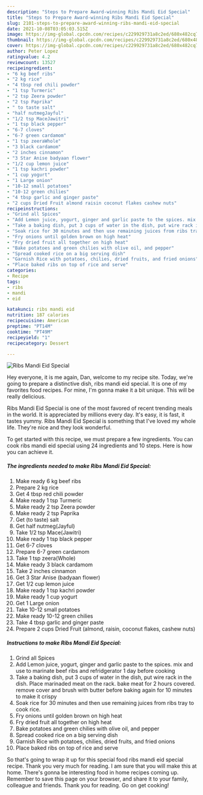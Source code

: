 ```yaml
---
description: "Steps to Prepare Award-winning Ribs Mandi Eid Special"
title: "Steps to Prepare Award-winning Ribs Mandi Eid Special"
slug: 2101-steps-to-prepare-award-winning-ribs-mandi-eid-special
date: 2021-10-08T03:05:03.515Z
image: https://img-global.cpcdn.com/recipes/c229929731a8c2ed/680x482cq70/ribs-mandi-eid-special-recipe-main-photo.jpg
thumbnail: https://img-global.cpcdn.com/recipes/c229929731a8c2ed/680x482cq70/ribs-mandi-eid-special-recipe-main-photo.jpg
cover: https://img-global.cpcdn.com/recipes/c229929731a8c2ed/680x482cq70/ribs-mandi-eid-special-recipe-main-photo.jpg
author: Peter Lopez
ratingvalue: 4.2
reviewcount: 13527
recipeingredient:
- "6 kg beef ribs"
- "2 kg rice"
- "4 tbsp red chili powder"
- "1 tsp Turmeric"
- "2 tsp Zeera powder"
- "2 tsp Paprika"
- " to taste salt"
- "half nutmegJayful"
- "1/2 tsp MaceJawitri"
- "1 tsp black pepper"
- "6-7 cloves"
- "6-7 green cardamom"
- "1 tsp zeeraWhole"
- "3 black cardamom"
- "2 inches cinnamon"
- "3 Star Anise badyaan flower"
- "1/2 cup lemon juice"
- "1 tsp kachri powder"
- "1 cup yogurt"
- "1 Large onion"
- "10-12 small potatoes"
- "10-12 green chilies"
- "4 tbsp garlic and ginger paste"
- "2 cups Dried Fruit almond raisin coconut flakes cashew nuts"
recipeinstructions:
- "Grind all Spices"
- "Add Lemon juice, yogurt, ginger and garlic paste to the spices. mix and use to marinate beef ribs and refridgerator 1 day before cooking"
- "Take a baking dish, put 3 cups of water in the dish, put wire rack in the dish. Place marinaded meat on the rack. bake meat for 2 hours covered. remove cover and brush with butter before baking again for 10 minutes to make it crispy"
- "Soak rice for 30 minutes and then use remaining juices from ribs tray to cook rice."
- "Fry onions until golden brown on high heat"
- "Fry dried fruit all together on high heat"
- "Bake potatoes and green chilies with olive oil, and pepper"
- "Spread cooked rice on a big serving dish"
- "Garnish Rice with potatoes, chilies, dried fruits, and fried onions"
- "Place baked ribs on top of rice and serve"
categories:
- Recipe
tags:
- ribs
- mandi
- eid

katakunci: ribs mandi eid 
nutrition: 187 calories
recipecuisine: American
preptime: "PT14M"
cooktime: "PT49M"
recipeyield: "1"
recipecategory: Dessert

---
```



![Ribs Mandi Eid Special](https://img-global.cpcdn.com/recipes/c229929731a8c2ed/680x482cq70/ribs-mandi-eid-special-recipe-main-photo.jpg)

Hey everyone, it is me again, Dan, welcome to my recipe site. Today, we're going to prepare a distinctive dish, ribs mandi eid special. It is one of my favorites food recipes. For mine, I'm gonna make it a bit unique. This will be really delicious.

Ribs Mandi Eid Special is one of the most favored of recent trending meals in the world. It is appreciated by millions every day. It's easy, it is fast, it tastes yummy. Ribs Mandi Eid Special is something that I've loved my whole life. They're nice and they look wonderful.




To get started with this recipe, we must prepare a few ingredients. You can cook ribs mandi eid special using 24 ingredients and 10 steps. Here is how you can achieve it.

<!--inarticleads1-->

##### The ingredients needed to make Ribs Mandi Eid Special:

1. Make ready 6 kg beef ribs
1. Prepare 2 kg rice
1. Get 4 tbsp red chili powder
1. Make ready 1 tsp Turmeric
1. Make ready 2 tsp Zeera powder
1. Make ready 2 tsp Paprika
1. Get  (to taste) salt
1. Get half nutmeg(Jayful)
1. Take 1/2 tsp Mace(Jawitri)
1. Make ready 1 tsp black pepper
1. Get 6-7 cloves
1. Prepare 6-7 green cardamom
1. Take 1 tsp zeera(Whole)
1. Make ready 3 black cardamom
1. Take 2 inches cinnamon
1. Get 3 Star Anise (badyaan flower)
1. Get 1/2 cup lemon juice
1. Make ready 1 tsp kachri powder
1. Make ready 1 cup yogurt
1. Get 1 Large onion
1. Take 10-12 small potatoes
1. Make ready 10-12 green chilies
1. Take 4 tbsp garlic and ginger paste
1. Prepare 2 cups Dried Fruit (almond, raisin, coconut flakes, cashew nuts)




<!--inarticleads2-->

##### Instructions to make Ribs Mandi Eid Special:

1. Grind all Spices
1. Add Lemon juice, yogurt, ginger and garlic paste to the spices. mix and use to marinate beef ribs and refridgerator 1 day before cooking
1. Take a baking dish, put 3 cups of water in the dish, put wire rack in the dish. Place marinaded meat on the rack. bake meat for 2 hours covered. remove cover and brush with butter before baking again for 10 minutes to make it crispy
1. Soak rice for 30 minutes and then use remaining juices from ribs tray to cook rice.
1. Fry onions until golden brown on high heat
1. Fry dried fruit all together on high heat
1. Bake potatoes and green chilies with olive oil, and pepper
1. Spread cooked rice on a big serving dish
1. Garnish Rice with potatoes, chilies, dried fruits, and fried onions
1. Place baked ribs on top of rice and serve




So that's going to wrap it up for this special food ribs mandi eid special recipe. Thank you very much for reading. I am sure that you will make this at home. There's gonna be interesting food in home recipes coming up. Remember to save this page on your browser, and share it to your family, colleague and friends. Thank you for reading. Go on get cooking!

